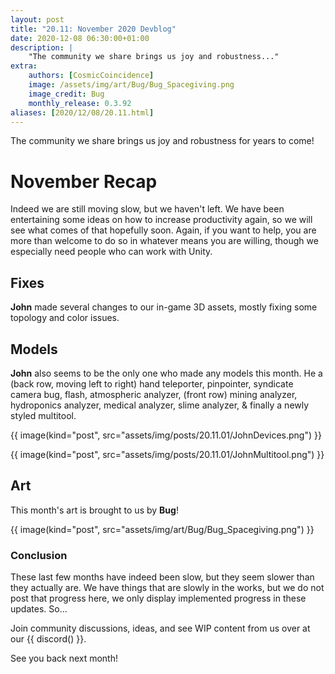 ```yaml
---
layout: post
title: "20.11: November 2020 Devblog"
date: 2020-12-08 06:30:00+01:00
description: |
    "The community we share brings us joy and robustness..."
extra:
    authors: [CosmicCoincidence]
    image: /assets/img/art/Bug/Bug_Spacegiving.png
    image_credit: Bug
    monthly_release: 0.3.92
aliases: [2020/12/08/20.11.html]
---
```


The community we share brings us joy and robustness for years to come!

# November Recap

Indeed we are still moving slow, but we haven't left. We have been entertaining some ideas on how to increase productivity again, so we will see what comes of that hopefully soon. Again, if you want to help, you are more than welcome to do so in whatever means you are willing, though we especially need people who can work with Unity.

## Fixes

**John** made several changes to our in-game 3D assets, mostly fixing some topology and color issues.

## Models

**John** also seems to be the only one who made any models this month. He a (back row, moving left to right) hand teleporter, pinpointer, syndicate camera bug, flash, atmospheric analyzer, (front row) mining analyzer, hydroponics analyzer, medical analyzer, slime analyzer, & finally a newly styled multitool.

{{ image(kind="post", src="assets/img/posts/20.11.01/JohnDevices.png") }}

{{ image(kind="post", src="assets/img/posts/20.11.01/JohnMultitool.png") }}

## Art

This month's art is brought to us by **Bug**!

{{ image(kind="post", src="assets/img/art/Bug/Bug_Spacegiving.png") }}

### Conclusion

These last few months have indeed been slow, but they seem slower than they actually are. We have things that are slowly in the works, but we do not post that progress here, we only display implemented progress in these updates. So...

Join community discussions, ideas, and see WIP content from us over at our {{ discord() }}.

See you back next month!
